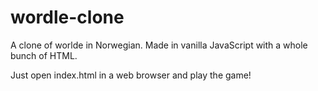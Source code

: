 # wordle-clone

A clone of worlde in Norwegian. Made in vanilla JavaScript with a whole bunch of HTML.

Just open index.html in a web browser and play the game!
